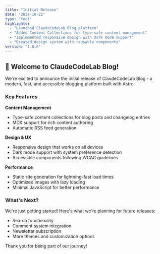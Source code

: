 ```yaml
---
title: "Initial Release"
date: "2024-10-22"
type: "feat"
highlights:
  - "Launched ClaudeCodeLab Blog platform"
  - "Added Content Collections for type-safe content management"
  - "Implemented responsive design with dark mode support"
  - "Created design system with reusable components"
version: "1.0.0"
---
```


## 🎉 Welcome to ClaudeCodeLab Blog!

We're excited to announce the initial release of ClaudeCodeLab Blog - a modern, fast, and accessible blogging platform built with Astro.

### Key Features

**Content Management**
- Type-safe content collections for blog posts and changelog entries
- MDX support for rich content authoring
- Automatic RSS feed generation

**Design & UX**
- Responsive design that works on all devices
- Dark mode support with system preference detection
- Accessible components following WCAG guidelines

**Performance**
- Static site generation for lightning-fast load times
- Optimized images with lazy loading
- Minimal JavaScript for better performance

### What's Next?

We're just getting started! Here's what we're planning for future releases:
- Search functionality
- Comment system integration
- Newsletter subscription
- More themes and customization options

Thank you for being part of our journey!